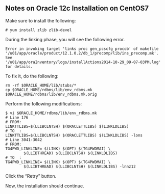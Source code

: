 Notes on Oracle 12c Installation on CentOS7
-------------------------------------------

Make sure to install the following:

	# yum install zlib zlib-devel

During the linking phase, you will see the following error.

    Error in invoking target 'links proc gen_pcscfg procob' of makefile
    '/u01/app/oracle/product/12.1.0.2/db_1/precomp/lib/ins_precomp.mk'.
    See
    '/u01/app/oraInventory/logs/installActions2014-10-29_09-07-03PM.log'
    for details.

To fix it, do the following:

    rm -rf $ORACLE_HOME/lib/stubs/*
    cp $ORACLE_HOME/rdbms/lib/env_rdbms.mk $ORACLE_HOME/rdbms/lib/env_rdbms.mk.orig

Perform the following modifications:

    $ vi $ORACLE_HOME/rdbms/lib/env_rdbms.mk
    # Line 176
    # FROM:
    LINKTTLIBS=$(LLIBCLNTSH) $(ORACLETTLIBS) $(LINKLDLIBS)
    # TO  :
    LINKTTLIBS=$(LLIBCLNTSH) $(ORACLETTLIBS) $(LINKLDLIBS) -lons
    # Line 3041-3042
    # FROM:
    TG4PWD_LINKLINE= $(LINK) $(OPT) $(TG4PWDMAI) \
            $(LLIBTHREAD) $(LLIBCLNTSH) $(LINKLDLIBS)
    # TO  :
    TG4PWD_LINKLINE= $(LINK) $(OPT) $(TG4PWDMAI) \
            $(LLIBTHREAD) $(LLIBCLNTSH) $(LINKLDLIBS) -lnnz12

Click the “Retry” button.

Now, the installation should continue.
